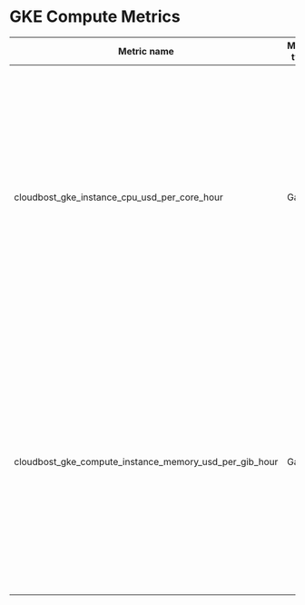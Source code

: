 # GKE Compute Metrics

| Metric name                                            | Metric type | Description                                                   | Labels                                                                                                                                                                                                                                                                                                                                                                                                                           |
|--------------------------------------------------------|-------------|---------------------------------------------------------------|----------------------------------------------------------------------------------------------------------------------------------------------------------------------------------------------------------------------------------------------------------------------------------------------------------------------------------------------------------------------------------------------------------------------------------|
| cloudbost_gke_instance_cpu_usd_per_core_hour           | Gauge       | The processing cost of a GCP Compute Instance in USD/(core*h) | `cluster_name`=&lt;name of the cluster the instance is associated with&gt; <br/> `instance`=&lt;name of the compute instance&gt; <br/> `region`=&lt;GCP region code&gt; <br/> `family`=&lt;broader compute family (n1, n2, c3 ...) &gt; <br/> `machine_type`=&lt;specific machine type, e.g.: n2-standard-2&gt; <br/> `project`=&lt;GCP project, where the instance is provisioned&gt; <br/> `price_tier`=&lt;spot\|ondemand&gt; |
| cloudbost_gke_compute_instance_memory_usd_per_gib_hour | Gauge       | The memory cost of a GCP Compute Instance in USD/(GiB*h)      | `cluster_name`=&lt;name of the cluster the instance is associated with&gt; <br/> `instance`=&lt;name of the compute instance&gt; <br/> `region`=&lt;GCP region code&gt; <br/> `family`=&lt;broader compute family (n1, n2, c3 ...) &gt; <br/> `machine_type`=&lt;specific machine type, e.g.: n2-standard-2&gt; <br/> `project`=&lt;GCP project, where the instance is provisioned&gt; <br/> `price_tier`=&lt;spot\|ondemand&gt; |
